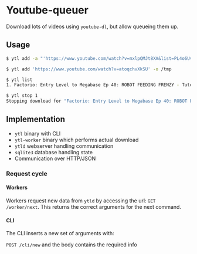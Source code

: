 # Youtube-queuer

Download lots of videos using `youtube-dl`, but allow queueing them up.

## Usage

```sh
$ ytl add -a "'https://www.youtube.com/watch?v=mxlpQMJt8XA&list=PL4o6UvJIdPNooxA4WQskzhF0_qe5GTMED' --playlist-start 41" -o /tmp
```

```sh
$ ytl add 'https://www.youtube.com/watch?v=atoqchvXkSU' -o /tmp
```

```sh
$ ytl list
1. Factorio: Entry Level to Megabase Ep 40: ROBOT FEEDING FRENZY - Tutorial Series Gameplay
```

```sh
$ ytl stop 1
Stopping download for "Factorio: Entry Level to Megabase Ep 40: ROBOT FEEDING FRENZY - Tutorial Series Gameplay"
```

## Implementation

* `ytl` binary with CLI
* `ytl-worker` binary which performs actual download
* `ytld` webserver handling communication
* `sqlite3` database handling state
* Communication over HTTP/JSON

### Request cycle

#### Workers

Workers request new data from `ytld` by accessing the url:
`GET /worker/next`. This returns the correct arguments for the next command.


#### CLI

The CLI inserts a new set of arguments with:

`POST /cli/new` and the body contains the required info
